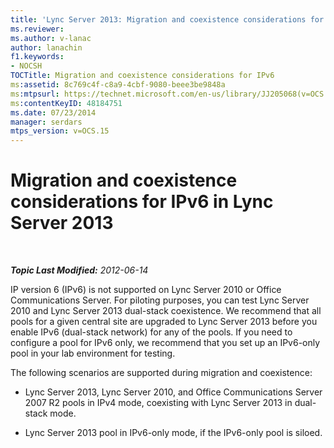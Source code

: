 ```yaml
---
title: 'Lync Server 2013: Migration and coexistence considerations for IPv6'
ms.reviewer: 
ms.author: v-lanac
author: lanachin
f1.keywords:
- NOCSH
TOCTitle: Migration and coexistence considerations for IPv6
ms:assetid: 8c769c4f-c8a9-4cbf-9080-beee3be9848a
ms:mtpsurl: https://technet.microsoft.com/en-us/library/JJ205068(v=OCS.15)
ms:contentKeyID: 48184751
ms.date: 07/23/2014
manager: serdars
mtps_version: v=OCS.15
---
```


<div data-xmlns="http://www.w3.org/1999/xhtml">

<div class="topic" data-xmlns="http://www.w3.org/1999/xhtml" data-msxsl="urn:schemas-microsoft-com:xslt" data-cs="https://msdn.microsoft.com/">

<div data-asp="https://msdn2.microsoft.com/asp">

# Migration and coexistence considerations for IPv6 in Lync Server 2013

</div>

<div id="mainSection">

<div id="mainBody">

<span> </span>

_**Topic Last Modified:** 2012-06-14_

IP version 6 (IPv6) is not supported on Lync Server 2010 or Office Communications Server. For piloting purposes, you can test Lync Server 2010 and Lync Server 2013 dual-stack coexistence. We recommend that all pools for a given central site are upgraded to Lync Server 2013 before you enable IPv6 (dual-stack network) for any of the pools. If you need to configure a pool for IPv6 only, we recommend that you set up an IPv6-only pool in your lab environment for testing.

The following scenarios are supported during migration and coexistence:

  - Lync Server 2013, Lync Server 2010, and Office Communications Server 2007 R2 pools in IPv4 mode, coexisting with Lync Server 2013 in dual-stack mode.

  - Lync Server 2013 pool in IPv6-only mode, if the IPv6-only pool is siloed.

</div>

<span> </span>

</div>

</div>

</div>

